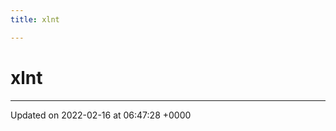 ```yaml
---
title: xlnt

---
```


# xlnt








-------------------------------

Updated on 2022-02-16 at 06:47:28 +0000